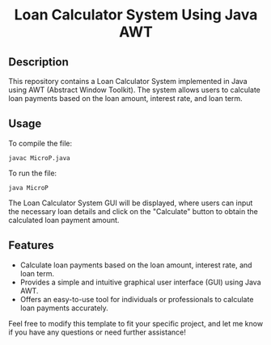 <h1 align="center">Loan Calculator System Using Java AWT</h1>

## Description

This repository contains a Loan Calculator System implemented in Java using AWT (Abstract Window Toolkit). The system allows users to calculate loan payments based on the loan amount, interest rate, and loan term.

## Usage

To compile the file:
```
javac MicroP.java
```

To run the file:
```
java MicroP
```
The Loan Calculator System GUI will be displayed, where users can input the necessary loan details and click on the "Calculate" button to obtain the calculated loan payment amount.

## Features

- Calculate loan payments based on the loan amount, interest rate, and loan term.
- Provides a simple and intuitive graphical user interface (GUI) using Java AWT.
- Offers an easy-to-use tool for individuals or professionals to calculate loan payments accurately.

Feel free to modify this template to fit your specific project, and let me know if you have any questions or need further assistance!
